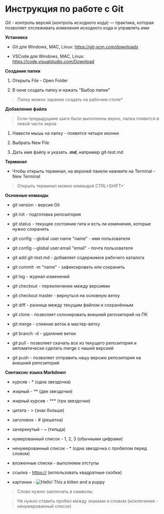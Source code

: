 # Инструкция по работе с Git

*Git* - контроль версий (контроль исходного кода) — практика, которая позволяет 
отслеживать изменения исходного кода и управлять ими


**Установка**

* Git для Windows, MAC, Linux: https://git-scm.com/downloads

* VSCode для Windows, MAC, Linux: https://code.visualstudio.com/Download


**Создание папки**

1. Открыть File - Open Folder

2. В окне создать папку и нажать "Выбор папки"

>Папку можно заранее создать на рабочем столе*


**Добавление файла**

>Если предыдущиие шаги были выполнены верно, папка появится в левой части экрна 

1. Навести мышь на папку - появятся четыре иконки

2. Выбрать New File

3. Дать имя файлу и указать ***.md***, например git-test.md


**Терминал**

* Чтобы открыть терминал, на верхней панели нажмите на Terminal - New Terminal

>Открыть терминал можно командой CTRL+SHIFT+`


**Основные команды**

* git version - версия Git

* git init - подготовка репозитория

* git status - текущее состояние гита и есть ли изменения, которые нужно сохранить

* git config --global user.name "name" - имя пользователя

* git config --global user.email "email" - почта пользователя

* git add git-test.md - добавляет содержимое рабочего каталога 

* git commit -m "name" - зафиксировать или сохранить

* git log - журнал изменений

* git checkout - переключение между версиями

* git checkout master - вернуться на основную ветку

* git diff - разница между текущим файлом и сохранённым

* git clone - позволяет склонировать внешний репозиторий на ПК

* git merge - слияние веток в мастер-ветку

* git branch -d - удаление ветки

* git pull - позволяет скачать все из текущего репозитория и автоматически сделать merge с нашей версией 

* git push - позволяет отправить нашу версию репозитория на внешний репозиторий


**Синтаксис языка Markdown**

* курсив - * (одна звездочка)

* жирный - ** (две звездочки)

* жирный курсив - *** (три звездочки)

* цитата - > (знак больше)

* заголовок - # (решетка)

* зачеркнутый - ~ (тильда)

* нумерованный список - 1, 2, 3 (обычными цифрами)

* ненумерованный список - * (одна звездочка с пробелом перед словом)

* вложенные списки - выполняем отступы

* ссылка - <https://> (использовать квадратные скобки)

* картинки - ![Hello! This a kitten and a puppy](kitten-and-puppy.avif)

>Слово нужно заключать в символы.

>Не нужно ставить пробел между знаками и словом (исключение - ненумерованный список)